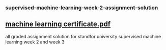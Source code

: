 ### supervised-machine-learning-week-2-assignment-solution
## [machine learning certificate.pdf](https://github.com/Smia-Sajid/supervised-machine-learning-week-2-assignment-solution/files/10516326/machine.learning.certificate.pdf)
all graded assignment solution for standfor university supervised machine learning week 2 and week 3
